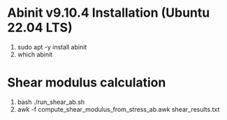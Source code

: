 # Abinit v9.10.4 Installation (Ubuntu 22.04 LTS)
1. sudo apt -y install abinit
2. which abinit

# Shear modulus calculation
1. bash ./run_shear_ab.sh
2. awk -f compute_shear_modulus_from_stress_ab.awk shear_results.txt
